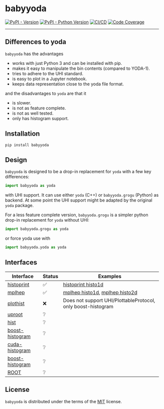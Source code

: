 # babyyoda

[![PyPI - Version](https://img.shields.io/pypi/v/babyyoda.svg)](https://pypi.org/project/babyyoda)
[![PyPI - Python Version](https://img.shields.io/pypi/pyversions/babyyoda.svg)](https://pypi.org/project/babyyoda)
[![CI/CD](https://github.com/APN-Pucky/babyyoda/actions/workflows/ci.yml/badge.svg)](https://github.com/APN-Pucky/babyyoda/actions/workflows/ci.yml)
[![Code Coverage](https://codecov.io/gh/APN-Pucky/babyyoda/graph/badge.svg?branch=master)](https://codecov.io/gh/APN-Pucky/babyyoda?branch=master)

______________________________________________________________________

## Differences to yoda

`babyyoda` has the advantages

- works with just Python 3 and can be installed with pip.
- makes it easy to manipulate the bin contents (compared to YODA-1).
- tries to adhere to the UHI standard.
- is easy to plot in a Jupyter notebook.
- keeps data representation close to the yoda file format.

and the disadvantages to `yoda` are that it

- is slower.
- is not as feature complete.
- is not as well tested.
- only has histogram support.

## Installation

```console
pip install babyyoda
```

## Design

`babyyoda` is designed to be a drop-in replacement for `yoda` with a few key differences:

```python
import babyyoda as yoda
```

with UHI support.
It can use either `yoda` (C++) or `babyyoda.grogu` (Python) as backend.
At some point the UHI support might be adapted by the original `yoda` package.

For a less feature complete version, `babyyoda.grogu` is a simpler python drop-in replacement for `yoda` without UHI:

```python
import babyyoda.grogu as yoda
```

or force yoda use with

```python
import babyyoda.yoda as yoda
```

## Interfaces

| Interface                                                        | Status | Examples                                                                                                             |
| ---------------------------------------------------------------- | ------ | -------------------------------------------------------------------------------------------------------------------- |
| [histoprint](https://github.com/scikit-hep/histoprint)           | ✅     | [histoprint histo1d](examples/interface/histoprint/histo1d.ipynb)                                                    |
| [mplhep](https://github.com/scikit-hep/mplhep)                   | ✅     | [mplhep histo1d](examples/interface/mplhep/histo1d.ipynb), [mplhep histo2d](examples/interface/mplhep/histo2d.ipynb) |
| [plothist](https://github.com/scikit-hep/plothist)               | ❌     | Does not support UHI/PlottableProtocol, only boost-histogram                                                         |
| [uproot](https://github.com/scikit-hep/uproot)                   | ❔     |                                                                                                                      |
| [hist](https://github.com/scikit-hep/hist)                       | ❔     |                                                                                                                      |
| [boost-histogram](https://github.com/scikit-hep/boost-histogram) | ❔     |                                                                                                                      |
| [cuda-histogram](https://github.com/scikit-hep/cuda-histogram)   | ❔     |                                                                                                                      |
| [boost-histogram](https://github.com/scikit-hep/cuda-histogram)  | ❔     |                                                                                                                      |
| [ROOT](https://github.com/root-project/root)                     | ❔     |                                                                                                                      |

## License

`babyyoda` is distributed under the terms of the [MIT](https://spdx.org/licenses/MIT.html) license.
